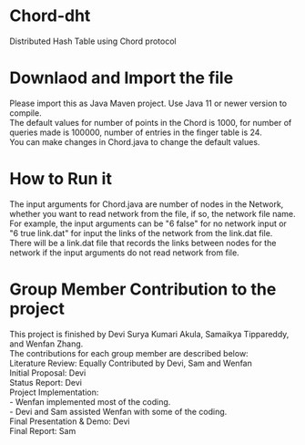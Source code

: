 # Chord-dht
Distributed Hash Table using Chord protocol

# Downlaod and Import the file
Please import this as Java Maven project. Use Java 11 or newer version to compile. 
<br>The default values for number of points in the Chord is 1000, for number of queries made is 100000, number of entries in the finger table is 24. 
<br>You can make changes in Chord.java to change the default values. 

# How to Run it
The input arguments for Chord.java are number of nodes in the Network, whether you want to read network from the file, if so, the network file name. 
<br>For example, the input arguments can be "6 false" for no network input or "6 true link.dat" for input the links of the network from the link.dat file. 
<br>There will be a link.dat file that records the links between nodes for the network if the input arguments do not read network from file. 

# Group Member Contribution to the project
This project is finished by Devi Surya Kumari Akula, Samaikya Tippareddy, and Wenfan Zhang. 
<br>The contributions for each group member are described below:
<br>Literature Review: Equally Contributed by Devi, Sam and Wenfan
<br>Initial Proposal: Devi
<br>Status Report: Devi
<br>Project Implementation:
<br>- Wenfan implemented most of the coding. 
<br>- Devi and Sam assisted Wenfan with some of the coding. 
<br>Final Presentation & Demo: Devi
<br>Final Report: Sam
